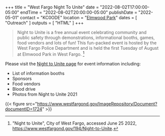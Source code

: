 +++
title = "West Fargo Night To Unite"
date = "2022-08-02T17:00:00-05:00"
endTime = "2022-08-02T20:00:00-05:00"
publishDate = "2022-05-01"
contact = "KC0ODE"
location = "[Elmwood Park](/places/west-fargo-elmwood-park/)"
dates = [ "Outreach" ]
outputs = [ "HTML" ]
+++
<!--RRRA members will staff a publicity table to spread awareness about Amateur
Radio. Set-up will start at 3pm.-->

>Night to Unite is a free annual event celebrating community and public safety
>through demonstrations, informational booths, games, food vendors and lots of
>fun! This fun-packed event is hosted by the West Fargo Police Department and
>is held the first Tuesday of August at Elmwood Park in West Fargo. [^1]

[^1]: "Night to Unite", City of West Fargo, accessed June 25 2022, https://www.westfargond.gov/194/Night-to-Unite. 

Please visit the
[Night to Unite page](https://www.westfargond.gov/194/Night-to-Unite)
for event information including:

* List of information booths
* Sponsors
* Food vendors
* Blood drive
* Photos from Night to Unite 2021

{{< figure src="https://www.westfargond.gov/ImageRepository/Document?documentID=1724" >}}
